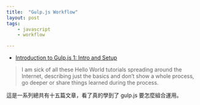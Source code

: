 ```yaml
---
title:  "Gulp.js Workflow"
layout: post
tags:
    - javascript
    - workflow

---
```


* [Introduction to Gulp.js 1: Intro and Setup](http://stefanimhoff.de/2014/gulp-tutorial-1-intro-setup/)

> I am sick of all these Hello World tutorials spreading around the Internet, describing just the basics and don’t show a whole process, go deeper or share things learned during the process.

這是一系列總共有十五篇文章，看了真的學到了 gulp.js 要怎麼組合運用。
